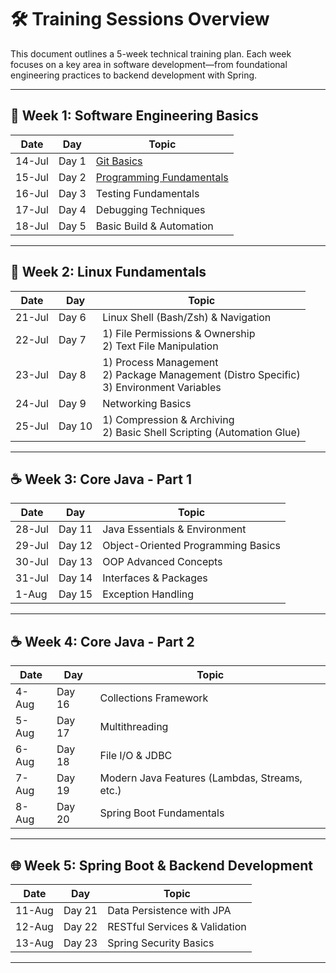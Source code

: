# 🛠️ Training Sessions Overview

This document outlines a 5-week technical training plan. Each week focuses on a key area in software development—from foundational engineering practices to backend development with Spring.

---

## 📅 Week 1: Software Engineering Basics

| Date       | Day    | Topic                            |
|------------|--------|----------------------------------|
| 14-Jul     | Day 1  | [Git Basics](https://github.com/onex-tanmayd/Training-Sessions/tree/master/Day1) |
| 15-Jul     | Day 2  | [Programming Fundamentals](https://github.com/onex-tanmayd/Training-Sessions/tree/master/Day2)         |
| 16-Jul     | Day 3  | Testing Fundamentals             |
| 17-Jul     | Day 4  | Debugging Techniques             |
| 18-Jul     | Day 5  | Basic Build & Automation         |

---

## 🐧 Week 2: Linux Fundamentals

| Date       | Day    | Topic                            |
|------------|--------|----------------------------------|
| 21-Jul     | Day 6  | Linux Shell (Bash/Zsh) & Navigation |
| 22-Jul     | Day 7  | 1) File Permissions & Ownership<br>2) Text File Manipulation |
| 23-Jul     | Day 8  | 1) Process Management<br>2) Package Management (Distro Specific)<br>3) Environment Variables |
| 24-Jul     | Day 9  | Networking Basics                |
| 25-Jul     | Day 10 | 1) Compression & Archiving<br>2) Basic Shell Scripting (Automation Glue) |

---

## ☕ Week 3: Core Java - Part 1

| Date       | Day    | Topic                            |
|------------|--------|----------------------------------|
| 28-Jul     | Day 11 | Java Essentials & Environment    |
| 29-Jul     | Day 12 | Object-Oriented Programming Basics |
| 30-Jul     | Day 13 | OOP Advanced Concepts            |
| 31-Jul     | Day 14 | Interfaces & Packages            |
| 1-Aug      | Day 15 | Exception Handling               |

---

## ☕ Week 4: Core Java - Part 2

| Date       | Day    | Topic                            |
|------------|--------|----------------------------------|
| 4-Aug      | Day 16 | Collections Framework            |
| 5-Aug      | Day 17 | Multithreading                   |
| 6-Aug      | Day 18 | File I/O & JDBC                  |
| 7-Aug      | Day 19 | Modern Java Features (Lambdas, Streams, etc.) |
| 8-Aug      | Day 20 | Spring Boot Fundamentals         |

---

## 🌐 Week 5: Spring Boot & Backend Development

| Date       | Day    | Topic                            |
|------------|--------|----------------------------------|
| 11-Aug     | Day 21 | Data Persistence with JPA        |
| 12-Aug     | Day 22 | RESTful Services & Validation    |
| 13-Aug     | Day 23 | Spring Security Basics           |

---

